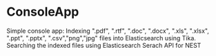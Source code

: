# ConsoleApp
Simple console app: 
Indexing ".pdf", ".rtf", ".doc", ".docx", ".xls", ".xlsx", ".ppt", ".pptx", ".csv","png","jpg" files into Elasticsearch using Tika.
Searching the indexed files using Elasticsearch Serach API for NEST
